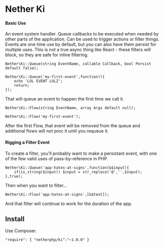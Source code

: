 Nether Ki
==============

#### Basic Use

An event system handler. Queue callbacks to be executed when needed by other parts of the application. Can be used to trigger actions or filter things. Events are one time use by default, but you can also have them persist for multiple uses. This is not a true async thing like React - these filters will block, so they are safe for inline filtering.

	Nether\Ki::Queue(string EventName, callable Callback, bool Persist default false);
	
	Nether\Ki::Queue('my-first-event',function(){
		echo 'LOL EVENT LULZ';
		return;
	});

That will queue an event to happen the first time we call it.

	Nether\Ki::Flow(string EventName, array Args default null);

	Nether\Ki::Flow('my-first-event');
	
After the first Flow, that event will be removed from the queue and additional flows will not proc it until you requeue it. 

#### Rigging a Filter Event

To create a filter, you'll probably want to make a persistant event, with one of the few valid uses of pass-by-reference in PHP.

	Nether\Ki::Queue('app-hates-at-signs',function(&$input){
		if(is_string($input)) $input = str_replace('@','',$input);
	},true);

Then when you want to filter...

	Nether\Ki::Flow('app-hates-at-signs',[&$text]);
	
And that filter will continue to work for the duration of the app.
	

Install
-------

Use Composer.

	"require": { "netherphp/ki":"~1.0.0" }

